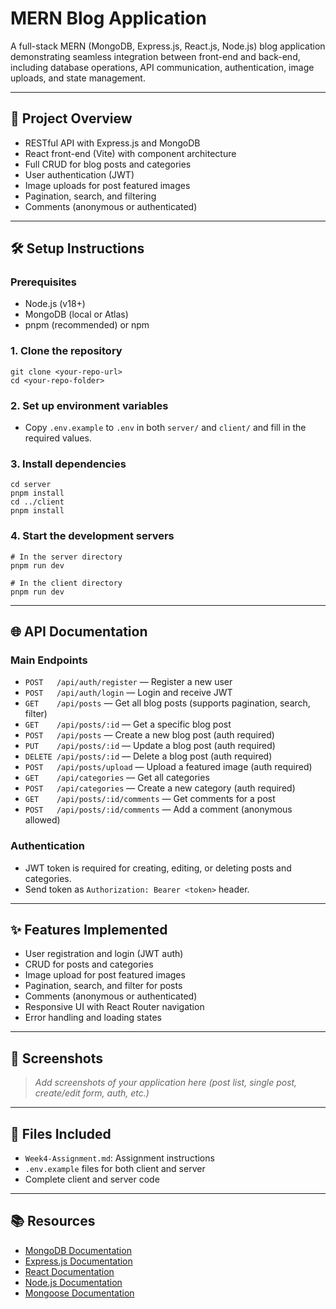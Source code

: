 # MERN Blog Application

A full-stack MERN (MongoDB, Express.js, React.js, Node.js) blog application demonstrating seamless integration between front-end and back-end, including database operations, API communication, authentication, image uploads, and state management.

---

## 🚀 Project Overview
- RESTful API with Express.js and MongoDB
- React front-end (Vite) with component architecture
- Full CRUD for blog posts and categories
- User authentication (JWT)
- Image uploads for post featured images
- Pagination, search, and filtering
- Comments (anonymous or authenticated)

---

## 🛠️ Setup Instructions

### Prerequisites
- Node.js (v18+)
- MongoDB (local or Atlas)
- pnpm (recommended) or npm

### 1. Clone the repository
```
git clone <your-repo-url>
cd <your-repo-folder>
```

### 2. Set up environment variables
- Copy `.env.example` to `.env` in both `server/` and `client/` and fill in the required values.

### 3. Install dependencies
```
cd server
pnpm install
cd ../client
pnpm install
```

### 4. Start the development servers
```
# In the server directory
pnpm run dev

# In the client directory
pnpm run dev
```

---

## 🌐 API Documentation

### Main Endpoints
- `POST   /api/auth/register` — Register a new user
- `POST   /api/auth/login` — Login and receive JWT
- `GET    /api/posts` — Get all blog posts (supports pagination, search, filter)
- `GET    /api/posts/:id` — Get a specific blog post
- `POST   /api/posts` — Create a new blog post (auth required)
- `PUT    /api/posts/:id` — Update a blog post (auth required)
- `DELETE /api/posts/:id` — Delete a blog post (auth required)
- `POST   /api/posts/upload` — Upload a featured image (auth required)
- `GET    /api/categories` — Get all categories
- `POST   /api/categories` — Create a new category (auth required)
- `GET    /api/posts/:id/comments` — Get comments for a post
- `POST   /api/posts/:id/comments` — Add a comment (anonymous allowed)

### Authentication
- JWT token is required for creating, editing, or deleting posts and categories.
- Send token as `Authorization: Bearer <token>` header.

---

## ✨ Features Implemented
- User registration and login (JWT auth)
- CRUD for posts and categories
- Image upload for post featured images
- Pagination, search, and filter for posts
- Comments (anonymous or authenticated)
- Responsive UI with React Router navigation
- Error handling and loading states

---

## 📸 Screenshots

> _Add screenshots of your application here (post list, single post, create/edit form, auth, etc.)_

---

## 📁 Files Included
- `Week4-Assignment.md`: Assignment instructions
- `.env.example` files for both client and server
- Complete client and server code

---

## 📚 Resources
- [MongoDB Documentation](https://docs.mongodb.com/)
- [Express.js Documentation](https://expressjs.com/)
- [React Documentation](https://react.dev/)
- [Node.js Documentation](https://nodejs.org/en/docs/)
- [Mongoose Documentation](https://mongoosejs.com/docs/) 